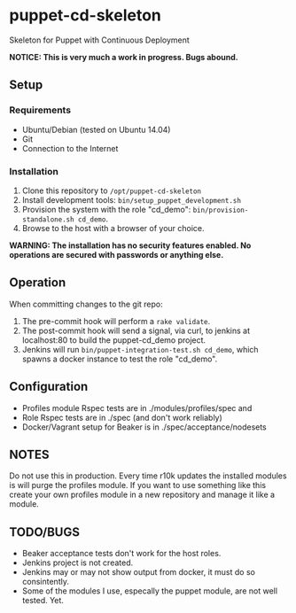 puppet-cd-skeleton
==================

Skeleton for Puppet with Continuous Deployment

**NOTICE: This is very much a work in progress. Bugs abound.**

Setup
------

### Requirements
* Ubuntu/Debian (tested on Ubuntu 14.04)
* Git
* Connection to the Internet

### Installation
1. Clone this repository to `/opt/puppet-cd-skeleton`
1. Install development tools: `bin/setup_puppet_development.sh`
1. Provision the system with the role "cd_demo": `bin/provision-standalone.sh cd_demo`.
1. Browse to the host with a browser of your choice.

**WARNING: The installation has no security features enabled. No operations are secured with passwords or anything else.**

Operation
------
When committing changes to the git repo:

1. The pre-commit hook will perform a `rake validate`.
1. The post-commit hook will send a signal, via curl, to jenkins at localhost:80 to build the puppet-cd_demo project.
1. Jenkins will run `bin/puppet-integration-test.sh cd_demo`, which spawns a docker instance to test the role "cd_demo".

Configuration
------

* Profiles module Rspec tests are in ./modules/profiles/spec and
* Role Rspec tests are in ./spec (and don't work reliably)
* Docker/Vagrant setup for Beaker is in ./spec/acceptance/nodesets

NOTES
------
Do not use this in production. Every time r10k updates the installed modules is will purge the profiles module.
If you want to use something like this create your own profiles module in a new repository and manage it like a module.

TODO/BUGS
------

* Beaker acceptance tests don't work for the host roles.
* Jenkins project is not created.
* Jenkins may or may not show output from docker, it must do so consintently.
* Some of the modules I use, especally the puppet module, are not well tested. Yet.
